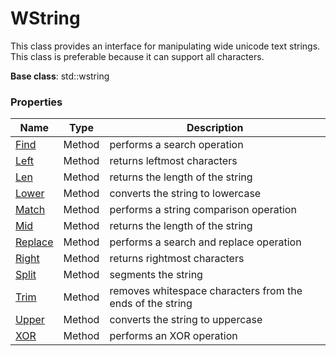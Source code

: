 # WString #
This class provides an interface for manipulating wide unicode text strings. This class is preferable because it can support all characters.

**Base class**: std::wstring

### Properties ###

| Name | Type | Description |
|---|---|---|
| [Find](WString_Find.md) | Method | performs a search operation |
| [Left](WString_Left.md) | Method | returns leftmost characters |
| [Len](WString_Len.md) | Method | returns the length of the string |
| [Lower](WString_Lower.md) | Method | converts the string to lowercase |
| [Match](WString_Match.md) | Method | performs a string comparison operation |
| [Mid](WString_Mid.md) | Method | returns the length of the string |
| [Replace](WString_Replace.md) | Method | performs a search and replace operation |
| [Right](WString_Right.md) | Method | returns rightmost characters |
| [Split](WString_Split.md) | Method | segments the string |
| [Trim](WString_Trim.md) | Method | removes whitespace characters from the ends of the string |
| [Upper](WString_Upper.md) | Method | converts the string to uppercase |
| [XOR](WString_XOR.md) | Method | performs an XOR operation |
